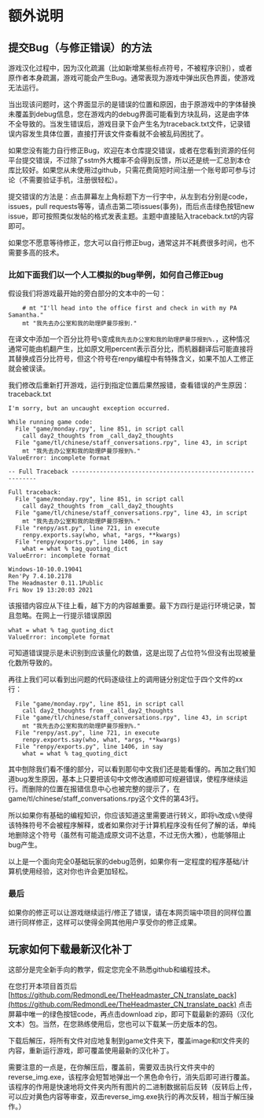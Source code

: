 # 额外说明

## 提交Bug（与修正错误）的方法

游戏汉化过程中，因为汉化疏漏（比如新增某些标点符号，不被程序识别），或者原作者本身疏漏，游戏可能会产生Bug。通常表现为游戏中弹出灰色界面，使游戏无法运行。

当出现该问题时，这个界面显示的是错误的位置和原因，由于原游戏中的字体替换未覆盖到debug信息，您在游戏内的debug界面可能看到方块乱码，这是由字体不全导致的。当发生错误后，游戏目录下会产生名为traceback.txt文件，记录错误内容发生具体位置，直接打开该文件查看就不会被乱码困扰了。

如果您没有能力自行修正Bug，欢迎在本仓库提交错误，或者在您看到资源的任何平台提交错误，不过除了sstm外大概率不会得到反馈，所以还是统一汇总到本仓库比较好。如果您从未使用过github，只需花费简短时间注册一个账号即可参与讨论（不需要验证手机，注册很轻松）。

提交错误的方法是：点击屏幕左上角标题下方一行字中，从左到右分别是code，issues，pull requests等等，请点击第二项issues(事务)，而后点击绿色按钮new issue，即可按照类似发帖的格式发表主题。主题中直接贴入traceback.txt的内容即可。

如果您不愿意等待修正，您大可以自行修正bug，通常这并不耗费很多时间，也不需要多高的技术。

### 比如下面我们以一个人工模拟的bug举例，如何自己修正bug

假设我们将游戏最开始的旁白部分的文本中的一句：
```
    # mt "I'll head into the office first and check in with my PA Samantha."
    mt "我先去办公室和我的助理萨曼莎报到."
```
在译文中添加一个百分比符号`%`变成`我先去办公室和我的助理萨曼莎报到%.`，这种情况通常可能由机翻产生，比如原文用percent表示百分比，而机器翻译后可能直接将其替换成百分比符号，但这个符号在renpy编程中有特殊含义，如果不加人工修正就会被误读。

我们修改后重新打开游戏，运行到指定位置后果然报错，查看错误的产生原因：traceback.txt
```
I'm sorry, but an uncaught exception occurred.

While running game code:
  File "game/monday.rpy", line 851, in script call
    call day2_thoughts from _call_day2_thoughts
  File "game/tl/chinese/staff_conversations.rpy", line 43, in script
    mt "我先去办公室和我的助理萨曼莎报到%."
ValueError: incomplete format

-- Full Traceback ------------------------------------------------------------

Full traceback:
  File "game/monday.rpy", line 851, in script call
    call day2_thoughts from _call_day2_thoughts
  File "game/tl/chinese/staff_conversations.rpy", line 43, in script
    mt "我先去办公室和我的助理萨曼莎报到%."
  File "renpy/ast.py", line 721, in execute
    renpy.exports.say(who, what, *args, **kwargs)
  File "renpy/exports.py", line 1406, in say
    what = what % tag_quoting_dict
ValueError: incomplete format

Windows-10-10.0.19041
Ren'Py 7.4.10.2178
The Headmaster 0.11.1Public
Fri Nov 19 13:20:03 2021
```
该报错内容应从下往上看，越下方的内容越重要。最下方四行是运行环境记录，暂且忽略。在网上一行提示错误原因
```
what = what % tag_quoting_dict
ValueError: incomplete format
```
可知道错误提示是未识别到应该量化的数值，这是出现了占位符%但没有出现被量化数所导致的。

再往上我们可以看到出问题的代码逐级往上的调用链分别定位于四个文件的xx行：
```
  File "game/monday.rpy", line 851, in script call
    call day2_thoughts from _call_day2_thoughts
  File "game/tl/chinese/staff_conversations.rpy", line 43, in script
    mt "我先去办公室和我的助理萨曼莎报到%."
  File "renpy/ast.py", line 721, in execute
    renpy.exports.say(who, what, *args, **kwargs)
  File "renpy/exports.py", line 1406, in say
    what = what % tag_quoting_dict
```
其中刨除我们看不懂的部分，可以看到那句中文我们还是能看懂的。再加之我们知道bug发生原因，基本上只要把该句中文修改通顺即可规避错误，使程序继续运行。而删除的位置在报错信息中心也被完整的提示了，在game/tl/chinese/staff_conversations.rpy这个文件的第43行。

所以如果你有基础的编程知识，你应该知道这里需要进行转义，即将`%`改成`\%`使得该特殊符号不会被程序解释，或者如果你对于计算机程序没有任何了解的话，单纯地删除这个符号（虽然有可能造成原文词不达意，不过无伤大雅），也能够阻止bug产生。

以上是一个面向完全0基础玩家的debug范例，如果你有一定程度的程序基础/计算机使用经验，这对你也许会更加轻松。

### 最后

如果你的修正可以让游戏继续运行/修正了错误，请在本网页端中项目的同样位置进行同样修正，这样可以使得全网其他用户享受你的修正成果。

## 玩家如何下载最新汉化补丁

这部分是完全新手向的教学，假定您完全不熟悉github和编程技术。

在您打开本项目首页后[https://github.com/RedmondLee/TheHeadmaster_CN_translate_pack](https://github.com/RedmondLee/TheHeadmaster_CN_translate_pack) 点击屏幕中唯一的绿色按钮code，再点击download zip，即可下载最新的源码（汉化文本）包。当然，在您熟练使用后，您也可以下载某一历史版本的包。

下载后解压，将所有文件对应地复制到game文件夹下，覆盖image和tl文件夹的内容，重新运行游戏，即可覆盖使用最新的汉化补丁。

需要注意的一点是，在你解压后，覆盖前，需要双击执行文件夹中的reverse_img.exe，该程序会短暂地弹出一个黑色命令行，消失后即可进行覆盖。该程序的作用是快速地将文件夹内所有图片的二进制数据前后反转（反转后上传，可以应对黄色内容等审查，双击reverse_img.exe执行的再次反转，相当于解压操作。）
